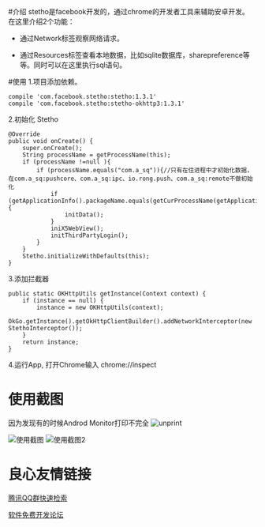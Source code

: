 #介绍
stetho是facebook开发的，通过chrome的开发者工具来辅助安卓开发。
在这里介绍2个功能：

* 通过Network标签观察网络请求。
  
* 通过Resources标签查看本地数据，比如sqlite数据库，sharepreference等等。同时可以在这里执行sql语句。

#使用
1.项目添加依赖。
 
    compile 'com.facebook.stetho:stetho:1.3.1'
    compile 'com.facebook.stetho:stetho-okhttp3:1.3.1'
 

2.初始化 Stetho
 
    @Override
    public void onCreate() {
        super.onCreate();
        String processName = getProcessName(this);
        if (processName !=null ){
            if (processName.equals("com.a_sq")){//只有在住进程中才初始化数据，在com.a_sq:pushcore、com.a_sq:ipc、io.rong.push、com.a_sq:remote不做初始化
                if (getApplicationInfo().packageName.equals(getCurProcessName(getApplicationContext()))) {
                    initData();
                }
                iniX5WebView();
                initThirdPartyLogin();
            }
        }
        Stetho.initializeWithDefaults(this);
    }
 

3.添加拦截器
 
    public static OKHttpUtils getInstance(Context context) {
        if (instance == null) {
            instance = new OKHttpUtils(context);
            OkGo.getInstance().getOkHttpClientBuilder().addNetworkInterceptor(new StethoInterceptor());
        }
        return instance;
    }
 

4.运行App, 打开Chrome输入  chrome://inspect 


# 使用截图
因为发现有的时候Androd Monitor打印不完全
![unprint](ignoredPrint.png)

![使用截图](showexample.png)
![使用截图2](showexample2.png)






 # 良心友情链接

[腾讯QQ群快速检索](http://u.720life.cn/s/8cf73f7c)

[软件免费开发论坛](http://u.720life.cn/s/bbb01dc0)